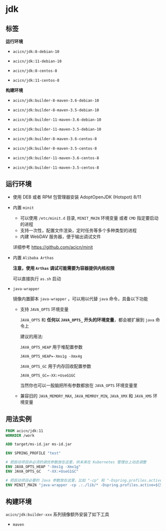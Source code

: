 # jdk

## 标签

**运行环境**

* `acicn/jdk:8-debian-10`
* `acicn/jdk:11-debian-10`

* `acicn/jdk:8-centos-8`
* `acicn/jdk:11-centos-8`

**构建环境**

* `acicn/jdk:builder-8-maven-3.6-debian-10`
* `acicn/jdk:builder-8-maven-3.5-debian-10`
* `acicn/jdk:builder-11-maven-3.6-debian-10`
* `acicn/jdk:builder-11-maven-3.5-debian-10`

* `acicn/jdk:builder-8-maven-3.6-centos-8`
* `acicn/jdk:builder-8-maven-3.5-centos-8`
* `acicn/jdk:builder-11-maven-3.6-centos-8`
* `acicn/jdk:builder-11-maven-3.5-centos-8`

## 运行环境

* 使用 DEB 或者 RPM 包管理器安装 AdoptOpenJDK (Hotspot) 8/11

* 内置 `minit`

    - 可以使用 `/etc/minit.d` 目录, `MINIT_MAIN` 环境变量 或者 `CMD` 指定要启动的进程
    - 支持一次性，配置文件渲染，定时任务等多个多种类型的进程
    - 内建 WebDAV 服务器，便于输出调试文件

    
    详细参考 https://github.com/acicn/minit

* 内置 `Alibaba Arthas`

    **注意，使用 `Arthas` 调试可能需要为容器提供内核权限**

    可以直接执行 `as.sh` 启动

* `java-wrapper`

    镜像内置脚本 `java-wrapper` ，可以用以代替 `java` 命令，具备以下功能

    - 支持 `JAVA_OPTS` 环境变量

         `JAVA_OPTS` 和 **任何以 `JAVA_OPTS_` 开头的环境变量**，都会被扩展到 `java` 命令上

         建议的用法:

         `JAVA_OPTS_HEAP` 用于堆配置参数

         `JAVA_OPTS_HEAP=-Xms1g -Xmx4g`

         `JAVA_OPTS_GC` 用于内存回收配置参数

         `JAVA_OPTS_GC=-XX:+UseG1GC`

         当然你也可以一股脑把所有参数都放在 `JAVA_OPTS` 环境变量里

    - 兼容旧的 `JAVA_MEMORY_MAX`, `JAVA_MEMROY_MIN`, `JAVA_XMX` 和 `JAVA_XMS` 环境变量

## 用法实例

``` dockerfile
FROM acicn/jdk:11
WORKDIR /work

ADD target/ms-id.jar ms-id.jar

ENV SPRING_PROFILE "test"

# 把启动项目非必须的调优参数放在这里，供未来在 Kubernetes 管理台上动态调整
ENV JAVA_OPTS_HEAP "-Xms1g -Xmx1g"
ENV JAVA_OPTS_GC   "-XX:+UseG1GC"

# 把启动项目必要的 Java 参数放在这里，比如 "-cp" 和 "-Dspring.profiles.active=${SPRING_PROFILE}" 参数
ENV MINIT_MAIN "java-wrapper -cp .:./lib/* -Dspring.profiles.active=${SPRING_PROFILE} -jar ms-id.jar"
```

## 构建环境

`acicn/jdk:builder-xxx` 系列镜像额外安装了如下工具

* `maven`

